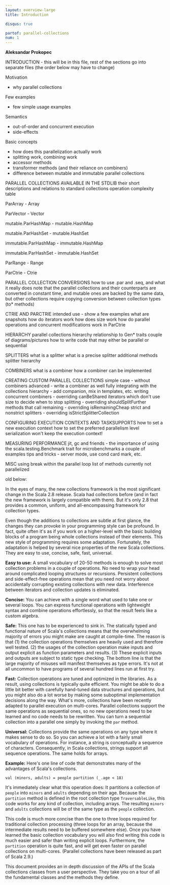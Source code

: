 ```yaml
---
layout: overview-large
title: Introduction

disqus: true

partof: parallel-collections
num: 1
---
```


**Aleksandar Prokopec**

INTRODUCTION - this will be in this file, rest of the sections go into
separate files (the order below may have to change)

Motivation
- why parallel collections

Few examples
- few simple usage examples

Semantics
- out-of-order and concurrent execution
- side-effects

Basic concepts
- how does this parallelization actually work
- splitting work, combining work
- accessor methods
- transformer methods (and their reliance on combiners)
- difference between mutable and immutable parallel collections


PARALLEL COLLECTIONS AVAILABLE IN THE STDLIB
their short descriptions and relations to standard collections
operation complexity table

ParArray - Array

ParVector - Vector

mutable.ParHashMap - mutable.HashMap

mutable.ParHashSet - mutable.HashSet

immutable.ParHashMap - immutable.HashMap

immutable.ParHashSet - immutable.HashSet

ParRange - Range

ParCtrie - Ctrie


PARALLEL COLLECTION CONVERSIONS
how to use .par and .seq, and what it really does
note that the parallel collections and their counterparts are
converted in constant time, and mutable ones are backed by the same data,
but other collections require copying
conversion between collection types (to* methods)


CTRIE AND PARCTRIE
intended use - show a few examples
what are snapshots
how do iterators work
how does size work
how do parallel operations and concurrent modifications work in ParCtrie


HIERARCHY
parallel collections hierarchy
relationship to Gen* traits
couple of diagrams/pictures
how to write code that may either be parallel or sequential


SPLITTERS
what is a splitter
what is a precise splitter
additional methods
splitter hierarchy


COMBINERS
what is a combiner
how a combiner can be implemented


CREATING CUSTOM PARALLEL COLLECTIONS
simple case - without combiners
advanced - write a combiner as well
fully integrating with the collections hierarchy - add companion, mix
in templates, etc.
writing concurrent combiners - overriding canBeShared
iterators which don't use size to decide when to stop splitting -
overriding shouldSplitFurther
methods that call remaining - overriding isRemainingCheap
strict and nonstrict splitters - overriding isStrictSplitterCollection


CONFIGURING EXECUTION CONTEXTS AND TASKSUPPORTS
how to set a new execution context
how to set the preferred parallelism level
serialization won't keep the execution context!


MEASURING PERFORMANCE
jit, gc and friends - the importance of using the
scala.testing.Benchmark trait for microbenchmarks
a couple of examples
tips and tricks - server mode, use cond card mark, etc.


MISC
using break within the parallel loop
list of methods currently not parallelized







old below:





In the eyes of many, the new collections framework is the most significant
change in the Scala 2.8 release. Scala had collections before (and in fact the new
framework is largely compatible with them). But it's only 2.8 that
provides a common, uniform, and all-encompassing framework for
collection types.

Even though the additions to collections are subtle at first glance,
the changes they can provoke in your programming style can be
profound.  In fact, quite often it's as if you work on a higher-level
with the basic building blocks of a program being whole collections
instead of their elements. This new style of programming requires some
adaptation. Fortunately, the adaptation is helped by several nice
properties of the new Scala collections. They are easy to use,
concise, safe, fast, universal.

**Easy to use:** A small vocabulary of 20-50 methods is
enough to solve most collection problems in a couple of operations. No
need to wrap your head around complicated looping structures or
recursions. Persistent collections and side-effect-free operations mean
that you need not worry about accidentally corrupting existing
collections with new data.  Interference between iterators and
collection updates is eliminated.

**Concise:** You can achieve with a single word what used to
take one or several loops. You can express functional operations with
lightweight syntax and combine operations effortlessly, so that the result
feels like a custom algebra.  

**Safe:** This one has to be experienced to sink in. The
statically typed and functional nature of Scala's collections means
that the overwhelming majority of errors you might make are caught at
compile-time. The reason is that (1) the collection operations
themselves are heavily used and therefore well
tested. (2) the usages of the collection operation make inputs and
output explicit as function parameters and results. (3) These explicit
inputs and outputs are subject to static type checking. The bottom line
is that the large majority of misuses will manifest themselves as type
errors. It's not at all uncommon to have programs of several hundred
lines run at first try.

**Fast:** Collection operations are tuned and optimized in the
libraries. As a result, using collections is typically quite
efficient. You might be able to do a little bit better with carefully
hand-tuned data structures and operations, but you might also do a lot
worse by making some suboptimal implementation decisions along the
way.  What's more, collections have been recently adapted to parallel
execution on multi-cores. Parallel collections support the same
operations as sequential ones, so no new operations need to be learned
and no code needs to be rewritten. You can turn a sequential collection into a
parallel one simply by invoking the `par` method.

**Universal:** Collections provide the same operations on
any type where it makes sense to do so. So you can achieve a lot with
a fairly small vocabulary of operations. For instance, a string is
conceptually a sequence of characters. Consequently, in Scala
collections, strings support all sequence operations. The same holds
for arrays.

**Example:** Here's one line of code that demonstrates many of the 
advantages of Scala's collections.

    val (minors, adults) = people partition (_.age < 18)

It's immediately clear what this operation does: It partitions a
collection of `people` into `minors` and `adults` depending on
their age. Because the `partition` method is defined in the root
collection type `TraversableLike`, this code works for any kind of
collection, including arrays. The resulting `minors` and `adults`
collections will be of the same type as the `people` collection.

This code is much more concise than the one to three loops required for
traditional collection processing (three loops for an array, because
the intermediate results need to be buffered somewhere else).  Once
you have learned the basic collection vocabulary you will also find
writing this code is much easier and safer than writing explicit
loops. Furthermore, the `partition` operation is quite fast, and will
get even faster on parallel collections on multi-cores.  (Parallel
collections have been released
as part of Scala 2.9.)

This document provides an in depth discussion of the APIs of the
Scala collections classes from a user perspective.  They take you on
a tour of all the fundamental classes and the methods they define.
